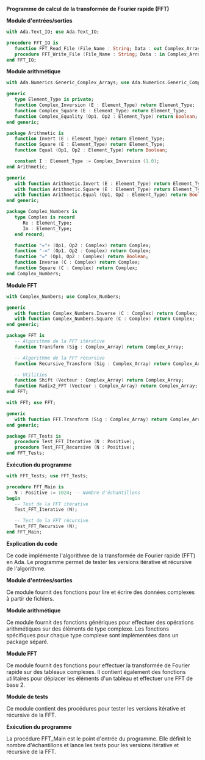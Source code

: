 **Programme de calcul de la transformée de Fourier rapide (FFT)**

**Module d'entrées/sorties**

```ada
with Ada.Text_IO; use Ada.Text_IO;

procedure FFT_IO is
   function FFT_Read_File (File_Name : String; Data : out Complex_Array) return Boolean;
   procedure FFT_Write_File (File_Name : String; Data : in Complex_Array);
end FFT_IO;
```

**Module arithmétique**

```ada
with Ada.Numerics.Generic_Complex_Arrays; use Ada.Numerics.Generic_Complex_Arrays;

generic
   type Element_Type is private;
   function Complex_Inversion (E : Element_Type) return Element_Type;
   function Complex_Square (E : Element_Type) return Element_Type;
   function Complex_Equality (Op1, Op2 : Element_Type) return Boolean;
end generic;

package Arithmetic is
   function Invert (E : Element_Type) return Element_Type;
   function Square (E : Element_Type) return Element_Type;
   function Equal (Op1, Op2 : Element_Type) return Boolean;

   constant I : Element_Type := Complex_Inversion (1.0);
end Arithmetic;

generic
   with function Arithmetic.Invert (E : Element_Type) return Element_Type;
   with function Arithmetic.Square (E : Element_Type) return Element_Type;
   with function Arithmetic.Equal (Op1, Op2 : Element_Type) return Boolean;
end generic;

package Complex_Numbers is
   type Complex is record
      Re : Element_Type;
      Im : Element_Type;
   end record;

   function "="+ (Op1, Op2 : Complex) return Complex;
   function "-=" (Op1, Op2 : Complex) return Complex;
   function "=" (Op1, Op2 : Complex) return Boolean;
   function Inverse (C : Complex) return Complex;
   function Square (C : Complex) return Complex;
end Complex_Numbers;
```

**Module FFT**

```ada
with Complex_Numbers; use Complex_Numbers;

generic
   with function Complex_Numbers.Inverse (C : Complex) return Complex;
   with function Complex_Numbers.Square (C : Complex) return Complex;
end generic;

package FFT is
   -- Algorithme de la FFT itérative
   function Transform (Sig : Complex_Array) return Complex_Array;

   -- Algorithme de la FFT récursive
   function Recursive_Transform (Sig : Complex_Array) return Complex_Array;

   -- Utilities
   function Shift (Vecteur : Complex_Array) return Complex_Array;
   function Radix2_FFT (Vecteur : Complex_Array) return Complex_Array;
end FFT;

with FFT; use FFT;

generic
   with function FFT.Transform (Sig : Complex_Array) return Complex_Array;
end generic;

package FFT_Tests is
   procedure Test_FFT_Iterative (N : Positive);
   procedure Test_FFT_Recursive (N : Positive);
end FFT_Tests;
```

**Exécution du programme**

```ada
with FFT_Tests; use FFT_Tests;

procedure FFT_Main is
   N : Positive := 1024; -- Nombre d'échantillons
begin
   -- Test de la FFT itérative
   Test_FFT_Iterative (N);

   -- Test de la FFT récursive
   Test_FFT_Recursive (N);
end FFT_Main;
```

**Explication du code**

Ce code implémente l'algorithme de la transformée de Fourier rapide (FFT) en Ada. Le programme permet de tester les versions itérative et récursive de l'algorithme.

**Module d'entrées/sorties**

Ce module fournit des fonctions pour lire et écrire des données complexes à partir de fichiers.

**Module arithmétique**

Ce module fournit des fonctions génériques pour effectuer des opérations arithmétiques sur des éléments de type complexe. Les fonctions spécifiques pour chaque type complexe sont implémentées dans un package séparé.

**Module FFT**

Ce module fournit des fonctions pour effectuer la transformée de Fourier rapide sur des tableaux complexes. Il contient également des fonctions utilitaires pour déplacer les éléments d'un tableau et effectuer une FFT de base 2.

**Module de tests**

Ce module contient des procédures pour tester les versions itérative et récursive de la FFT.

**Exécution du programme**

La procédure FFT_Main est le point d'entrée du programme. Elle définit le nombre d'échantillons et lance les tests pour les versions itérative et récursive de la FFT.